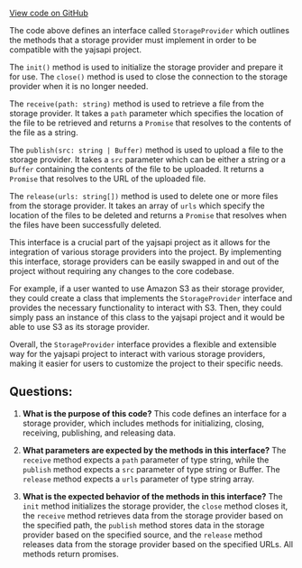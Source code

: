 [View code on GitHub](https://github.com/golemfactory/yajsapi/storage/provider.ts)

The code above defines an interface called `StorageProvider` which outlines the methods that a storage provider must implement in order to be compatible with the yajsapi project. 

The `init()` method is used to initialize the storage provider and prepare it for use. The `close()` method is used to close the connection to the storage provider when it is no longer needed. 

The `receive(path: string)` method is used to retrieve a file from the storage provider. It takes a `path` parameter which specifies the location of the file to be retrieved and returns a `Promise` that resolves to the contents of the file as a string.

The `publish(src: string | Buffer)` method is used to upload a file to the storage provider. It takes a `src` parameter which can be either a string or a `Buffer` containing the contents of the file to be uploaded. It returns a `Promise` that resolves to the URL of the uploaded file.

The `release(urls: string[])` method is used to delete one or more files from the storage provider. It takes an array of `urls` which specify the location of the files to be deleted and returns a `Promise` that resolves when the files have been successfully deleted.

This interface is a crucial part of the yajsapi project as it allows for the integration of various storage providers into the project. By implementing this interface, storage providers can be easily swapped in and out of the project without requiring any changes to the core codebase. 

For example, if a user wanted to use Amazon S3 as their storage provider, they could create a class that implements the `StorageProvider` interface and provides the necessary functionality to interact with S3. Then, they could simply pass an instance of this class to the yajsapi project and it would be able to use S3 as its storage provider. 

Overall, the `StorageProvider` interface provides a flexible and extensible way for the yajsapi project to interact with various storage providers, making it easier for users to customize the project to their specific needs.
## Questions: 
 1. **What is the purpose of this code?** 
This code defines an interface for a storage provider, which includes methods for initializing, closing, receiving, publishing, and releasing data.

2. **What parameters are expected by the methods in this interface?** 
The `receive` method expects a `path` parameter of type string, while the `publish` method expects a `src` parameter of type string or Buffer. The `release` method expects a `urls` parameter of type string array.

3. **What is the expected behavior of the methods in this interface?** 
The `init` method initializes the storage provider, the `close` method closes it, the `receive` method retrieves data from the storage provider based on the specified path, the `publish` method stores data in the storage provider based on the specified source, and the `release` method releases data from the storage provider based on the specified URLs. All methods return promises.